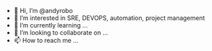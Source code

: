 - 👋 Hi, I’m @andyrobo
- 👀 I’m interested in SRE, DEVOPS, automation, project  management
- 🌱 I’m currently learning ...
- 💞️ I’m looking to collaborate on ...
- 📫 How to reach me ...

<!---
andyrobo/andyrobo is a ✨ special ✨ repository because its `README.md` (this file) appears on your GitHub profile.
You can click the Preview link to take a look at your changes.
--->

